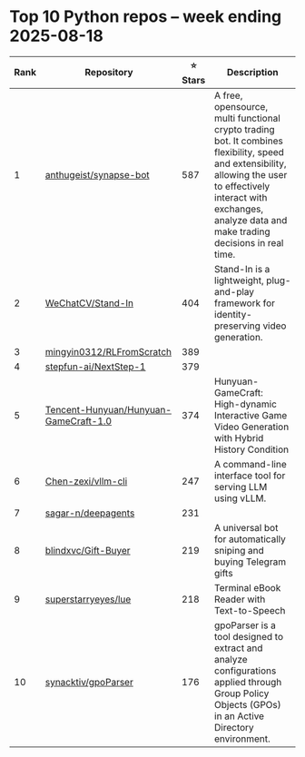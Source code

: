 # Top 10 Python repos – week ending 2025-08-18

| Rank | Repository | ⭐ Stars | Description |
| --- | --- | --- | --- |
| 1 | [anthugeist/synapse-bot](https://github.com/anthugeist/synapse-bot) | 587 | A free, opensource, multi functional crypto trading bot. It combines flexibility, speed and extensibility, allowing the user to effectively interact with exchanges, analyze data and make trading decisions in real time. |
| 2 | [WeChatCV/Stand-In](https://github.com/WeChatCV/Stand-In) | 404 | Stand-In is a lightweight, plug-and-play framework for identity-preserving video generation. |
| 3 | [mingyin0312/RLFromScratch](https://github.com/mingyin0312/RLFromScratch) | 389 |  |
| 4 | [stepfun-ai/NextStep-1](https://github.com/stepfun-ai/NextStep-1) | 379 |  |
| 5 | [Tencent-Hunyuan/Hunyuan-GameCraft-1.0](https://github.com/Tencent-Hunyuan/Hunyuan-GameCraft-1.0) | 374 | Hunyuan-GameCraft: High-dynamic Interactive Game Video Generation with Hybrid History Condition |
| 6 | [Chen-zexi/vllm-cli](https://github.com/Chen-zexi/vllm-cli) | 247 | A command-line interface tool for serving LLM using vLLM. |
| 7 | [sagar-n/deepagents](https://github.com/sagar-n/deepagents) | 231 |  |
| 8 | [blindxvc/Gift-Buyer](https://github.com/blindxvc/Gift-Buyer) | 219 | A universal bot for automatically sniping and buying Telegram gifts |
| 9 | [superstarryeyes/lue](https://github.com/superstarryeyes/lue) | 218 | Terminal eBook Reader with Text-to-Speech |
| 10 | [synacktiv/gpoParser](https://github.com/synacktiv/gpoParser) | 176 | gpoParser is a tool designed to extract and analyze configurations applied through Group Policy Objects (GPOs) in an Active Directory environment. |
